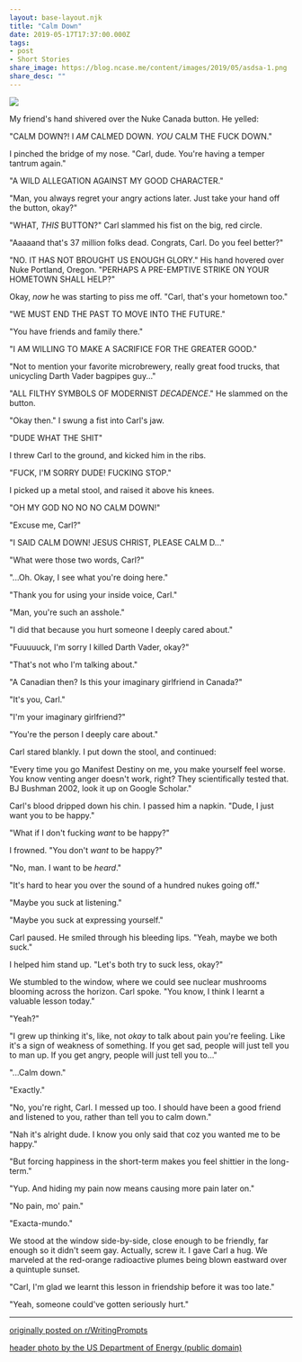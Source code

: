 ```yaml
---
layout: base-layout.njk
title: "Calm Down"
date: 2019-05-17T17:37:00.000Z
tags:
- post
- Short Stories
share_image: https://blog.ncase.me/content/images/2019/05/asdsa-1.png
share_desc: ""
---
```


![](/content/images/2019/05/asdsa.png)

My friend's hand shivered over the Nuke Canada button. He yelled:

"CALM DOWN?! I _AM_ CALMED DOWN. _YOU_ CALM THE FUCK DOWN."

I pinched the bridge of my nose. "Carl, dude. You're having a temper tantrum again."

"A WILD ALLEGATION AGAINST MY GOOD CHARACTER."

"Man, you always regret your angry actions later. Just take your hand off the button, okay?"

"WHAT, _THIS_ BUTTON?" Carl slammed his fist on the big, red circle.

"Aaaaand that's 37 million folks dead. Congrats, Carl. Do you feel better?"

"NO. IT HAS NOT BROUGHT US ENOUGH GLORY." His hand hovered over Nuke Portland, Oregon. "PERHAPS A PRE-EMPTIVE STRIKE ON YOUR HOMETOWN SHALL HELP?"

Okay, _now_ he was starting to piss me off. "Carl, that's your hometown too."

"WE MUST END THE PAST TO MOVE INTO THE FUTURE."

"You have friends and family there."

"I AM WILLING TO MAKE A SACRIFICE FOR THE GREATER GOOD."

"Not to mention your favorite microbrewery, really great food trucks, that unicycling Darth Vader bagpipes guy..."

"ALL FILTHY SYMBOLS OF MODERNIST _DECADENCE_." He slammed on the button.

"Okay then." I swung a fist into Carl's jaw.

"DUDE WHAT THE SHIT"

I threw Carl to the ground, and kicked him in the ribs.

"FUCK, I'M SORRY DUDE! FUCKING STOP."

I picked up a metal stool, and raised it above his knees.

"OH MY GOD NO NO NO CALM DOWN!"

"Excuse me, Carl?"

"I SAID CALM DOWN! JESUS CHRIST, PLEASE CALM D..."

"What were those two words, Carl?"

"...Oh. Okay, I see what you're doing here."

"Thank you for using your inside voice, Carl."

"Man, you're such an asshole."

"I did that because you hurt someone I deeply cared about."

"Fuuuuuck, I'm sorry I killed Darth Vader, okay?"

"That's not who I'm talking about."

"A Canadian then? Is this your imaginary girlfriend in Canada?"

"It's you, Carl."

"I'm your imaginary girlfriend?"

"You're the person I deeply care about."

Carl stared blankly. I put down the stool, and continued:

"Every time you go Manifest Destiny on me, you make yourself feel worse. You know venting anger doesn't work, right? They scientifically tested that. BJ Bushman 2002, look it up on Google Scholar."

Carl's blood dripped down his chin. I passed him a napkin. "Dude, I just want you to be happy."

"What if I don't fucking _want_ to be happy?"

I frowned. "You don't _want_ to be happy?"

"No, man. I want to be _heard_."

"It's hard to hear you over the sound of a hundred nukes going off."

"Maybe you suck at listening."

"Maybe you suck at expressing yourself."

Carl paused. He smiled through his bleeding lips. "Yeah, maybe we both suck."

I helped him stand up. "Let's both try to suck less, okay?"

We stumbled to the window, where we could see nuclear mushrooms blooming across the horizon. Carl spoke. "You know, I think I learnt a valuable lesson today."

"Yeah?"

"I grew up thinking it's, like, not _okay_ to talk about pain you're feeling. Like it's a sign of weakness of something. If you get sad, people will just tell you to man up. If you get angry, people will just tell you to..."

"...Calm down."

"Exactly."

"No, you're right, Carl. I messed up too. I should have been a good friend and listened to you, rather than tell you to calm down."

"Nah it's alright dude. I know you only said that coz you wanted me to be happy."

"But forcing happiness in the short-term makes you feel shittier in the long-term."

"Yup. And hiding my pain now means causing more pain later on."

"No pain, mo' pain."

"Exacta-mundo."

We stood at the window side-by-side, close enough to be friendly, far enough so it didn't seem gay. Actually, screw it. I gave Carl a hug. We marveled at the red-orange radioactive plumes being blown eastward over a quintuple sunset.

"Carl, I'm glad we learnt this lesson in friendship before it was too late."

"Yeah, someone could've gotten seriously hurt."

* * *

[originally posted on r/WritingPrompts](https://www.reddit.com/r/WritingPrompts/comments/bpczrr/wp_they_say_this_if_you_tell_someone_to_calm_down/enruc32/)

[header photo by the US Department of Energy (public domain)](https://en.wikipedia.org/wiki/File:Castle_Bravo_Blast.jpg)